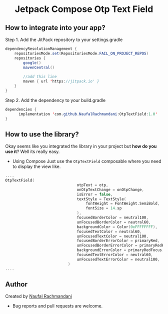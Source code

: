 <h1 align="center">Jetpack Compose Otp Text Field</h1>


## How to integrate into your app?

Step 1. Add the JitPack repository to your settings.gradle

```java
dependencyResolutionManagement {
    repositoriesMode.set(RepositoriesMode.FAIL_ON_PROJECT_REPOS)
    repositories {
        google()
        mavenCentral()
        
        //add this line
        maven { url 'https://jitpack.io' }
    }
}
```
Step 2. Add the dependency to your build.gradle
```java
dependencies {
	  implementation 'com.github.NaufalRachmandani:OtpTextField:1.0'
}
```

## How to use the library?
Okay seems like you integrated the library in your project but **how do you use it**? Well its really easy.
- Using Compose
Just use the `OtpTextField` composable where you need to display the view like.
```kotlin
....
OtpTextField(
                                otpText = otp,
                                onOtpTextChange = onOtpChange,
                                isError = false,
                                textStyle = TextStyle(
                                    fontWeight = FontWeight.SemiBold,
                                    fontSize = 14.sp
                                ),
                                focusedBorderColor = neutral100,
                                unFocusedBorderColor = neutral60,
                                backgroundColor = Color(0xFFFFFFFF),
                                focusedTextColor = neutral60,
                                unFocusedTextColor = neutral100,
                                focusedBorderErrorColor = primaryRed,
                                unFocusedBorderErrorColor = primaryRedHover,
                                backgroundErrorColor = primaryRedFocus,
                                focusedTextErrorColor = neutral60,
                                unFocusedTextErrorColor = neutral100,
                            )
....
```

## Author
Created by [Naufal Rachmandani](https://github.com/NaufalRachmandani)

* Bug reports and pull requests are welcome.
